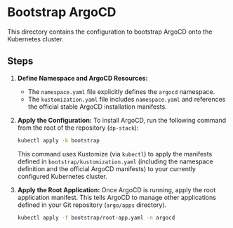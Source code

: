 # Bootstrap ArgoCD

This directory contains the configuration to bootstrap ArgoCD onto the Kubernetes cluster.

## Steps

1.  **Define Namespace and ArgoCD Resources:**
    - The `namespace.yaml` file explicitly defines the `argocd` namespace.
    - The `kustomization.yaml` file includes `namespace.yaml` and references the official stable ArgoCD installation manifests.

2.  **Apply the Configuration:**
    To install ArgoCD, run the following command from the root of the repository (`dp-stack`):
    ```bash
    kubectl apply -k bootstrap
    ```
    This command uses Kustomize (via `kubectl`) to apply the manifests defined in `bootstrap/kustomization.yaml` (including the namespace definition and the official ArgoCD manifests) to your currently configured Kubernetes cluster.

3.  **Apply the Root Application:**
    Once ArgoCD is running, apply the root application manifest. This tells ArgoCD to manage other applications defined in your Git repository (`argo/apps` directory).
    ```bash
    kubectl apply -f bootstrap/root-app.yaml -n argocd
    ```
